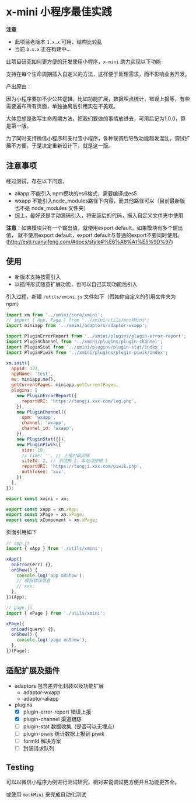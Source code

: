 # x-mini 小程序最佳实践

**注意**

- 此项目老版本 `1.x.x` 可用，结构比较乱
- 当前 `2.x.x` 正在构建中...

此项目研究如何更方便的开发使用小程序，`x-mini` 助力实现以下功能

支持在每个生命周期插入自定义的方法，这样便于处理需求，而不影响业务开发。

产出原由：

因为小程序要加不少公共逻辑，比如功能扩展，数据埋点统计，错误上报等，有些需要遍布所有页面，单独抽离后引用实在不美观。

大体思想是改写生命周期方法，把我们要做的事情放进去，可用后记为1.0.0，算是第一版。

为了同时支持微信小程序和支付宝小程序，各种联调后导致功能越发混乱，调试扩展不方便，于是决定重新设计下，就是这一版。

## 注意事项

经过测试，存在以下问题，

- aliapp 不能引入 npm模块的es6格式，需要编译成es5
- wxapp 不能引入node_modules路径下内容，而其他路径可以（目前最新版也不是 node_modules 文件夹）
- 综上，最好还是手动源码引入，将安装后的代码，拖入自定义文件夹中使用

**注意**：如果模块只有一个输出值，就使用export default，如果模块有多个输出值，
就不使用export default，export default与普通的export不要同时使用。(http://es6.ruanyifeng.com/#docs/style#%E6%A8%A1%E5%9D%97)

## 使用

- 新版本支持按需引入
- 以插件形式随意扩展功能，也可以自己实现功能后引入

引入过程，新建 `/utils/xmini.js` 文件如下（假如你自定义的引用文件夹为 npm）

```js
import xm from '../xmini/core/xmini';
// import { App, Page } from '../xmini/utils/mockMini';
import miniapp from '../xmini/adaptors/adaptor-wxapp';

import PluginErrorReport from '../xmini/plugins/plugin-error-report';
import PluginChannel from '../xmini/plugins/plugin-channel';
import PluginStat from '../xmini/plugins/plugin-stat/index';
import PluginPiwik from '../xmini/plugins/plugin-piwik/index';

xm.init({
  appId: 123,
  appName: 'test',
  me: miniapp.me(),
  getCurrentPages: miniapp.getCurrentPages,
  plugins: [
    new PluginErrorReport({
      reportURI: 'https://tongji.xxx.com/log.php',
    }),
    new PluginChannel({
      spm: 'wxapp',
      channel: 'wxapp',
      channel_id: 'wxapp',
    }),
    new PluginStat({}),
    new PluginPiwik({
      size: 10,
      // time: '', // 上报时间间隔
      siteId: 2, // 测试用 2，本站点使用 5
      reportURI: 'https://tongji.xxx.com/piwik.php',
      authToken: 'xxx',
    }),
  ],
});

export const xmini = xm;

export const xApp = xm.xApp;
export const xPage = xm.xPage;
export const xComponent = xm.xPage;
```

页面引用如下

```js
// app.js
import { xApp } from './utils/xmini';

xApp({
  onError(err) {},
  onShow() {
    console.log('app onShow');
    // 模拟错误信息
    // xxx;
  },
})(App);
```

```js
// page.js
import { xPage } from './utils/xmini';

xPage({
  onLoad(query) {},
  onShow() {
    console.log('page onShow');
  },
})(Page);
```

## 适配扩展及插件

- adaptors 包含差异化封装以及功能扩展
  - adaptor-wxapp
  - adaptor-aliapp
- plugins
  - [x] plugin-error-report 错误上报
  - [x] plugin-channel 渠道跟踪
  - [ ] plugin-stat 数据收集（是否可以无埋点）
  - [ ] plugin-piwik 统计数据上报到 piwik
  - [ ] formId 解决方案
  - [ ] 封装请求队列

## Testing

可以以微信小程序为例进行测试研究，相对来说调试更方便并且功能更齐全。

或使用 `mockMini` 来完成自动化测试
